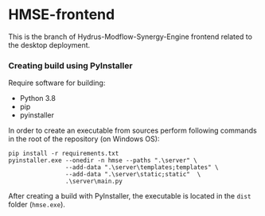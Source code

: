 # HMSE-frontend

This is the branch of Hydrus-Modflow-Synergy-Engine frontend related to the desktop deployment.

### Creating build using PyInstaller
Require software for building:
* Python 3.8
* pip
* pyinstaller

In order to create an executable from sources perform following commands in the root of the repository (on Windows OS):
```commandline
pip install -r requirements.txt
pyinstaller.exe --onedir -n hmse --paths ".\server" \
                --add-data ".\server\templates;templates" \
                --add-data ".\server\static;static"  \
                .\server\main.py
```

After creating a build with PyInstaller, the executable is located in the `dist` folder (`hmse.exe`).
